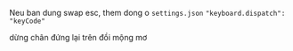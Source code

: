 Neu ban dung swap esc, them dong o `settings.json` 
`"keyboard.dispatch": "keyCode"`

dừng chân đứng lại trên đồi mộng mơ
